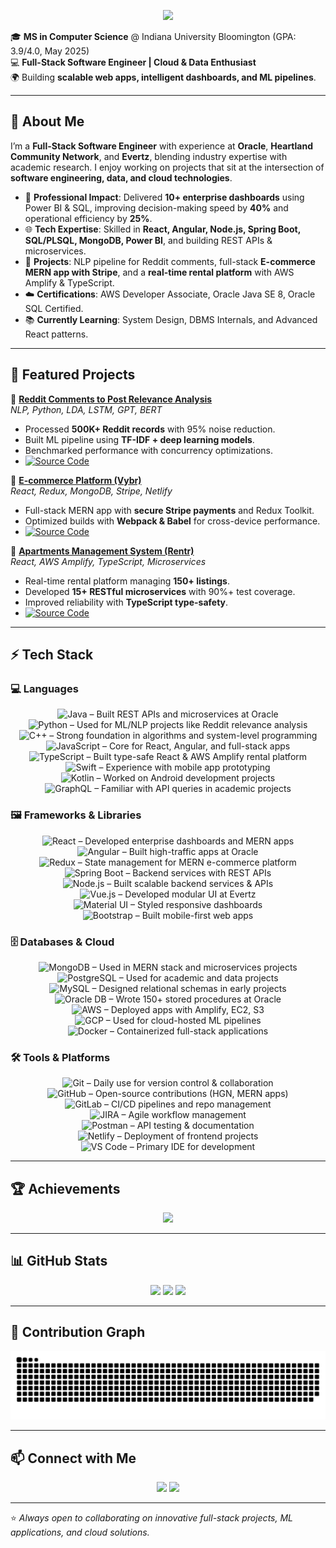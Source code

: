 <p align="center">
  <img src="https://capsule-render.vercel.app/api?type=waving&color=0:0061ff,100:60efff&height=200&section=header&text=Hi%20I'm%20Rajesh%20Kumar%20Reddy%20Avula%20👋&fontSize=28&fontColor=ffffff&animation=fadeIn&fontAlignY=40" />
</p>

🎓 **MS in Computer Science** @ Indiana University Bloomington (GPA: 3.9/4.0, May 2025)  
💻 **Full-Stack Software Engineer | Cloud & Data Enthusiast**  
🌍 Building **scalable web apps, intelligent dashboards, and ML pipelines**.  

---

## 🚀 About Me  

I’m a **Full-Stack Software Engineer** with experience at **Oracle**, **Heartland Community Network**, and **Evertz**, blending industry expertise with academic research. I enjoy working on projects that sit at the intersection of **software engineering, data, and cloud technologies**.  

- 💼 **Professional Impact**: Delivered **10+ enterprise dashboards** using Power BI & SQL, improving decision-making speed by **40%** and operational efficiency by **25%**.  
- 🌐 **Tech Expertise**: Skilled in **React, Angular, Node.js, Spring Boot, SQL/PLSQL, MongoDB, Power BI**, and building REST APIs & microservices.  
- 🔬 **Projects**: NLP pipeline for Reddit comments, full-stack **E-commerce MERN app with Stripe**, and a **real-time rental platform** with AWS Amplify & TypeScript.  
- ☁️ **Certifications**: AWS Developer Associate, Oracle Java SE 8, Oracle SQL Certified.  
- 📚 **Currently Learning**: System Design, DBMS Internals, and Advanced React patterns.  

---

## 📌 Featured Projects  

🔹 **[Reddit Comments to Post Relevance Analysis](#)**  
*NLP, Python, LDA, LSTM, GPT, BERT*  
- Processed **500K+ Reddit records** with 95% noise reduction.  
- Built ML pipeline using **TF-IDF + deep learning models**.  
- Benchmarked performance with concurrency optimizations.
- [![Source Code](https://img.shields.io/badge/Source_Code-181717?style=for-the-badge&logo=github&logoColor=white)](https://github.com/Rajesh112k/Reddit-Comments-to-Post-Relevance-Analysis)  

🔹 **[E-commerce Platform (Vybr)](#)**  
*React, Redux, MongoDB, Stripe, Netlify*  
- Full-stack MERN app with **secure Stripe payments** and Redux Toolkit.  
- Optimized builds with **Webpack & Babel** for cross-device performance.  
- [![Source Code](https://img.shields.io/badge/Source_Code-181717?style=for-the-badge&logo=github&logoColor=white)](https://github.com/Rajesh112k/Vybr)  

🔹 **[Apartments Management System (Rentr)](#)**  
*React, AWS Amplify, TypeScript, Microservices*  
- Real-time rental platform managing **150+ listings**.  
- Developed **15+ RESTful microservices** with 90%+ test coverage.  
- Improved reliability with **TypeScript type-safety**.
- [![Source Code](https://img.shields.io/badge/Source_Code-181717?style=for-the-badge&logo=github&logoColor=white)](https://github.com/Rajesh112k/Rentr)   

---

## ⚡ Tech Stack  

### 💻 Languages  
<p align="center">
  <img src="https://skillicons.dev/icons?i=java" title="Java – Built REST APIs and microservices at Oracle" />
  <img src="https://skillicons.dev/icons?i=python" title="Python – Used for ML/NLP projects like Reddit relevance analysis" />
  <img src="https://skillicons.dev/icons?i=cpp" title="C++ – Strong foundation in algorithms and system-level programming" />
  <img src="https://skillicons.dev/icons?i=js" title="JavaScript – Core for React, Angular, and full-stack apps" />
  <img src="https://skillicons.dev/icons?i=typescript" title="TypeScript – Built type-safe React & AWS Amplify rental platform" />
  <img src="https://skillicons.dev/icons?i=swift" title="Swift – Experience with mobile app prototyping" />
  <img src="https://skillicons.dev/icons?i=kotlin" title="Kotlin – Worked on Android development projects" />
  <img src="https://skillicons.dev/icons?i=graphql" title="GraphQL – Familiar with API queries in academic projects" />
</p> 


### 🖼️ Frameworks & Libraries  
<p align="center">
  <img src="https://skillicons.dev/icons?i=react" title="React – Developed enterprise dashboards and MERN apps" />
  <img src="https://skillicons.dev/icons?i=angular" title="Angular – Built high-traffic apps at Oracle" />
  <img src="https://skillicons.dev/icons?i=redux" title="Redux – State management for MERN e-commerce platform" />
  <img src="https://skillicons.dev/icons?i=spring" title="Spring Boot – Backend services with REST APIs" />
  <img src="https://skillicons.dev/icons?i=nodejs" title="Node.js – Built scalable backend services & APIs" />
  <img src="https://skillicons.dev/icons?i=vue" title="Vue.js – Developed modular UI at Evertz" />
  <img src="https://skillicons.dev/icons?i=materialui" title="Material UI – Styled responsive dashboards" />
  <img src="https://skillicons.dev/icons?i=bootstrap" title="Bootstrap – Built mobile-first web apps" />
</p>  

### 🗄️ Databases & Cloud  
<p align="center">
  <img src="https://skillicons.dev/icons?i=mongodb" title="MongoDB – Used in MERN stack and microservices projects" />
  <img src="https://skillicons.dev/icons?i=postgresql" title="PostgreSQL – Used for academic and data projects" />
  <img src="https://skillicons.dev/icons?i=mysql" title="MySQL – Designed relational schemas in early projects" />
  <img src="https://skillicons.dev/icons?i=oracle" title="Oracle DB – Wrote 150+ stored procedures at Oracle" />
  <img src="https://skillicons.dev/icons?i=aws" title="AWS – Deployed apps with Amplify, EC2, S3" />
  <img src="https://skillicons.dev/icons?i=gcp" title="GCP – Used for cloud-hosted ML pipelines" />
  <img src="https://skillicons.dev/icons?i=docker" title="Docker – Containerized full-stack applications" />
</p>  

### 🛠️ Tools & Platforms  
<p align="center">
  <img src="https://skillicons.dev/icons?i=git" title="Git – Daily use for version control & collaboration" />
  <img src="https://skillicons.dev/icons?i=github" title="GitHub – Open-source contributions (HGN, MERN apps)" />
  <img src="https://skillicons.dev/icons?i=gitlab" title="GitLab – CI/CD pipelines and repo management" />
  <img src="https://skillicons.dev/icons?i=jira" title="JIRA – Agile workflow management" />
  <img src="https://skillicons.dev/icons?i=postman" title="Postman – API testing & documentation" />
  <img src="https://skillicons.dev/icons?i=netlify" title="Netlify – Deployment of frontend projects" />
  <img src="https://skillicons.dev/icons?i=vscode" title="VS Code – Primary IDE for development" />
</p>  

---

## 🏆 Achievements  

<p align="center">
  <img src="https://github-profile-trophy.vercel.app/?username=Rajesh112k&theme=onedark&row=1&margin-w=15&margin-h=15" />
</p>  

---

## 📊 GitHub Stats  

<p align="center">
  <img src="https://github-readme-stats.vercel.app/api?username=Rajesh112k&show_icons=true&theme=radical" height="150" />  
  <img src="https://github-readme-stats.vercel.app/api/top-langs/?username=Rajesh112k&layout=compact&theme=radical" height="150" />  
  <img src="https://github-readme-streak-stats.herokuapp.com/?user=Rajesh112k&theme=radical" height="150" />  
</p>  

---

## 🐍 Contribution Graph  

<p align="center">
  <img src="https://github.com/Platane/snk/raw/output/github-contribution-grid-snake.svg" alt="snake gif" />
</p>  

---

## 📫 Connect with Me  

<p align="center">
  <a href="https://www.linkedin.com/in/rajeshkumar112k"><img src="https://img.shields.io/badge/LinkedIn-0A66C2?style=for-the-badge&logo=linkedin&logoColor=white"/></a>
  <a href="mailto:avula.rajesh.kumar.reddy@gmail.com"><img src="https://img.shields.io/badge/Email-D14836?style=for-the-badge&logo=gmail&logoColor=white"/></a>
</p>  

---

⭐️ *Always open to collaborating on innovative full-stack projects, ML applications, and cloud solutions.*  
